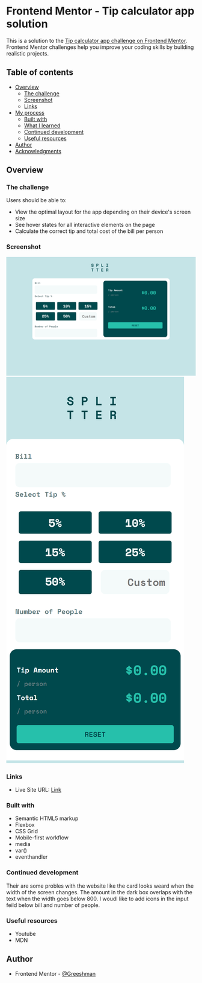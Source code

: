 # Frontend Mentor - Tip calculator app solution

This is a solution to the [Tip calculator app challenge on Frontend Mentor](https://www.frontendmentor.io/challenges/tip-calculator-app-ugJNGbJUX). Frontend Mentor challenges help you improve your coding skills by building realistic projects.

## Table of contents

- [Overview](#overview)
  - [The challenge](#the-challenge)
  - [Screenshot](#screenshot)
  - [Links](#links)
- [My process](#my-process)
  - [Built with](#built-with)
  - [What I learned](#what-i-learned)
  - [Continued development](#continued-development)
  - [Useful resources](#useful-resources)
- [Author](#author)
- [Acknowledgments](#acknowledgments)


## Overview

### The challenge

Users should be able to:

- View the optimal layout for the app depending on their device's screen size
- See hover states for all interactive elements on the page
- Calculate the correct tip and total cost of the bill per person

### Screenshot

![](./images/screenshot.png)
![](./images/mobile_screenshot.png)



### Links

- Live Site URL: [Link](https://greeshman32.github.io/Tip-calculator/)


### Built with

- Semantic HTML5 markup
- Flexbox
- CSS Grid
- Mobile-first workflow
- media
- var()
- eventhandler




### Continued development

Their are some probles with the website like the card looks weard when the width of the screen changes. The amount in the dark box overlaps with the text when the width goes below 800. I woudl like to add icons in the input feild below bill and number of people.


### Useful resources

 - Youtube
 - MDN


## Author

- Frontend Mentor - [@Greeshman](https://www.frontendmentor.io/profile/greeshman32)







